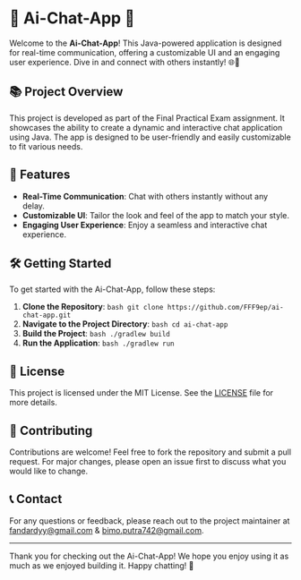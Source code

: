 # 🎉 Ai-Chat-App 🎉

Welcome to the **Ai-Chat-App**! This Java-powered application is designed for real-time communication, offering a customizable UI and an engaging user experience. Dive in and connect with others instantly! 🌐💬

## 📚 Project Overview

This project is developed as part of the Final Practical Exam assignment. It showcases the ability to create a dynamic and interactive chat application using Java. The app is designed to be user-friendly and easily customizable to fit various needs.

## 🚀 Features

- **Real-Time Communication**: Chat with others instantly without any delay.
- **Customizable UI**: Tailor the look and feel of the app to match your style.
- **Engaging User Experience**: Enjoy a seamless and interactive chat experience.

## 🛠️ Getting Started

To get started with the Ai-Chat-App, follow these steps:

1. **Clone the Repository**:    ```bash
   git clone https://github.com/FFF9ep/ai-chat-app.git   ```
2. **Navigate to the Project Directory**:   ```bash
   cd ai-chat-app   ```
3. **Build the Project**:   ```bash
   ./gradlew build   ```
4. **Run the Application**:   ```bash
   ./gradlew run   ```

## 📄 License

This project is licensed under the MIT License. See the [LICENSE](LICENSE) file for more details.

## 🤝 Contributing

Contributions are welcome! Feel free to fork the repository and submit a pull request. For major changes, please open an issue first to discuss what you would like to change.

## 📞 Contact

For any questions or feedback, please reach out to the project maintainer at [fandardyy@gmail.com](mailto:fandardyy@gmail.com) & [bimo.putra742@gmail.com](mailto:bimo.putra742@gmail.com).

---

Thank you for checking out the Ai-Chat-App! We hope you enjoy using it as much as we enjoyed building it. Happy chatting! 🎈
